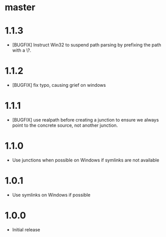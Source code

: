 # master

# 1.1.3

* [BUGFIX] Instruct Win32 to suspend path parsing by prefixing the path with a \\?\.

# 1.1.2

* [BUGFIX] fix typo, causing grief on windows

# 1.1.1

* [BUGFIX] use realpath before creating a junction to ensure we always point to
  the concrete source, not another junction.

# 1.1.0

* Use junctions when possible on Windows if symlinks are not available

# 1.0.1

* Use symlinks on Windows if possible

# 1.0.0

* Initial release
